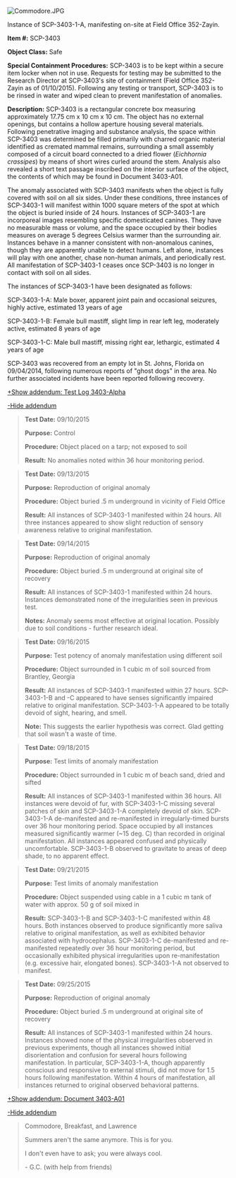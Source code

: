 ![Commodore.JPG](http://scp-wiki.wdfiles.com/local--files/scp-3403/Commodore.JPG)

Instance of SCP-3403-1-A, manifesting on-site at Field Office 352-Zayin.

**Item #:** SCP-3403

**Object Class:** Safe

**Special Containment Procedures:** SCP-3403 is to be kept within a secure item locker when not in use. Requests for testing may be submitted to the Research Director at SCP-3403's site of containment (Field Office 352-Zayin as of 01/10/2015). Following any testing or transport, SCP-3403 is to be rinsed in water and wiped clean to prevent manifestation of anomalies.

**Description:** SCP-3403 is a rectangular concrete box measuring approximately 17.75 cm x 10 cm x 10 cm. The object has no external openings, but contains a hollow aperture housing several materials. Following penetrative imaging and substance analysis, the space within SCP-3403 was determined be filled primarily with charred organic material identified as cremated mammal remains, surrounding a small assembly composed of a circuit board connected to a dried flower (_Eichhornia crassipes_) by means of short wires curled around the stem. Analysis also revealed a short text passage inscribed on the interior surface of the object, the contents of which may be found in Document 3403-A01.

The anomaly associated with SCP-3403 manifests when the object is fully covered with soil on all six sides. Under these conditions, three instances of SCP-3403-1 will manifest within 1000 square meters of the spot at which the object is buried inside of 24 hours. Instances of SCP-3403-1 are incorporeal images resembling specific domesticated canines. They have no measurable mass or volume, and the space occupied by their bodies measures on average 5 degrees Celsius warmer than the surrounding air. Instances behave in a manner consistent with non-anomalous canines, though they are apparently unable to detect humans. Left alone, instances will play with one another, chase non-human animals, and periodically rest. All manifestation of SCP-3403-1 ceases once SCP-3403 is no longer in contact with soil on all sides.

The instances of SCP-3403-1 have been designated as follows:

SCP-3403-1-A: Male boxer, apparent joint pain and occasional seizures, highly active, estimated 13 years of age

SCP-3403-1-B: Female bull mastiff, slight limp in rear left leg, moderately active, estimated 8 years of age

SCP-3403-1-C: Male bull mastiff, missing right ear, lethargic, estimated 4 years of age

SCP-3403 was recovered from an empty lot in St. Johns, Florida on 09/04/2014, following numerous reports of "ghost dogs" in the area. No further associated incidents have been reported following recovery.

[+Show addendum: Test Log 3403-Alpha](javascript:;)

[\-Hide addendum](javascript:;)

> **Test Date:** 09/10/2015
> 
> **Purpose:** Control
> 
> **Procedure:** Object placed on a tarp; not exposed to soil
> 
> **Result:** No anomalies noted within 36 hour monitoring period.

> **Test Date:** 09/13/2015
> 
> **Purpose:** Reproduction of original anomaly
> 
> **Procedure:** Object buried .5 m underground in vicinity of Field Office
> 
> **Result:** All instances of SCP-3403-1 manifested within 24 hours. All three instances appeared to show slight reduction of sensory awareness relative to original manifestation.

> **Test Date:** 09/14/2015
> 
> **Purpose:** Reproduction of original anomaly
> 
> **Procedure:** Object buried .5 m underground at original site of recovery
> 
> **Result:** All instances of SCP-3403-1 manifested within 24 hours. Instances demonstrated none of the irregularities seen in previous test.
> 
> **Notes:** Anomaly seems most effective at original location. Possibly due to soil conditions - further research ideal.

> **Test Date:** 09/16/2015
> 
> **Purpose:** Test potency of anomaly manifestation using different soil
> 
> **Procedure:** Object surrounded in 1 cubic m of soil sourced from Brantley, Georgia
> 
> **Result:** All instances of SCP-3403-1 manifested within 27 hours. SCP-3403-1-B and -C appeared to have senses significantly impaired relative to original manifestation. SCP-3403-1-A appeared to be totally devoid of sight, hearing, and smell.
> 
> **Note:** This suggests the earlier hypothesis was correct. Glad getting that soil wasn't a waste of time.

> **Test Date:** 09/18/2015
> 
> **Purpose:** Test limits of anomaly manifestation
> 
> **Procedure:** Object surrounded in 1 cubic m of beach sand, dried and sifted
> 
> **Result:** All instances of SCP-3403-1 manifested within 36 hours. All instances were devoid of fur, with SCP-3403-1-C missing several patches of skin and SCP-3403-1-A completely devoid of skin. SCP-3403-1-A de-manifested and re-manifested in irregularly-timed bursts over 36 hour monitoring period. Space occupied by all instances measured significantly warmer (~15 deg. C) than recorded in original manifestation. All instances appeared confused and physically uncomfortable. SCP-3403-1-B observed to gravitate to areas of deep shade, to no apparent effect.

> **Test Date:** 09/21/2015
> 
> **Purpose:** Test limits of anomaly manifestation
> 
> **Procedure:** Object suspended using cable in a 1 cubic m tank of water with approx. 50 g of soil mixed in
> 
> **Result:** SCP-3403-1-B and SCP-3403-1-C manifested within 48 hours. Both instances observed to produce significantly more saliva relative to original manifestation, as well as exhibited behavior associated with hydrocephalus. SCP-3403-1-C de-manifested and re-manifested repeatedly over 36 hour monitoring period, but occasionally exhibited physical irregularities upon re-manifestation (e.g. excessive hair, elongated bones). SCP-3403-1-A not observed to manifest.

> **Test Date:** 09/25/2015
> 
> **Purpose:** Reproduction of original anomaly
> 
> **Procedure:** Object buried .5 m underground at original site of recovery
> 
> **Result:** All instances of SCP-3403-1 manifested within 24 hours. Instances showed none of the physical irregularities observed in previous experiments, though all instances showed initial disorientation and confusion for several hours following manifestation. In particular, SCP-3403-1-A, though apparently conscious and responsive to external stimuli, did not move for 1.5 hours following manifestation. Within 4 hours of manifestation, all instances returned to original observed behavioral patterns.

[+Show addendum: Document 3403-A01](javascript:;)

[\-Hide addendum](javascript:;)

> Commodore, Breakfast, and Lawrence
> 
> Summers aren't the same anymore. This is for you.
> 
> I don't even have to ask; you were always cool.
> 
> \- G.C. (with help from friends)